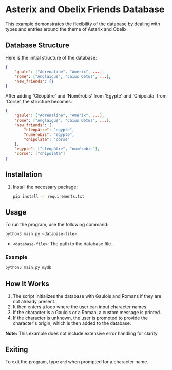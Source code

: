 # Asterix and Obelix Friends Database

This example demonstrates the flexibility of the database by dealing with types and entries around the theme of Asterix and Obelix.

## Database Structure

Here is the initial structure of the database:
```json
{
    "gaule": ["Adrénaline", "Amérix", ...],
    "rome": ["Anglaigus", "Caius Obtus", ...],
    "new_friends": {}
}
```

After adding 'Cléopâtre' and 'Numérobis' from 'Egypte' and 'Chipolata' from 'Corse', the structure becomes:
```json
{
    "gaule": ["Adrénaline", "Amérix", ...],
    "rome": ["Anglaigus", "Caius Obtus", ...],
    "new_friends": {
        "cléopâtre": "egypte",
        "numérobis": "egypte",
        "chipolata": "corse"
    },
    "egypte": ["cléopâtre", "numérobis"],
    "corse": ["chipolata"]
}
```

## Installation

1. Install the necessary package:
    ```bash
    pip install -r requirements.txt
    ```

## Usage

To run the program, use the following command:
```bash
python3 main.py <database-file>
```
- `<database-file>`: The path to the database file.

### Example

```bash
python3 main.py mydb
```

## How It Works

1. The script initializes the database with Gaulois and Romans if they are not already present.
2. It then enters a loop where the user can input character names.
3. If the character is a Gaulois or a Roman, a custom message is printed.
4. If the character is unknown, the user is prompted to provide the character's origin, which is then added to the database.

**Note:** This example does not include extensive error handling for clarity.

## Exiting

To exit the program, type `end` when prompted for a character name.
